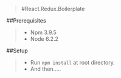 > #React.Redux.Boilerplate

##Prerequisites
>- Npm 3.9.5
>- Node 6.2.2


##Setup
>- Run `npm install` at root directory.
>- And then.....
